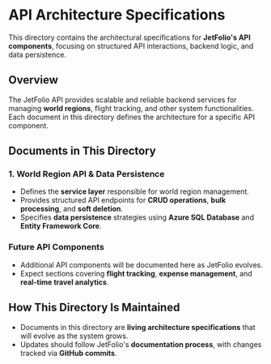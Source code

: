 # **API Architecture Specifications**

This directory contains the architectural specifications for **JetFolio's API components**, focusing on structured API interactions, backend logic, and data persistence.

## **Overview**

The JetFolio API provides scalable and reliable backend services for managing **world regions**, flight tracking, and other system functionalities. Each document in this directory defines the architecture for a specific API component.

## **Documents in This Directory**

### **1.** World Region API & Data Persistence

- Defines the **service layer** responsible for world region management.
- Provides structured API endpoints for **CRUD operations**, **bulk processing**, and **soft deletion**.
- Specifies **data persistence** strategies using **Azure SQL Database** and **Entity Framework Core**.

### **Future API Components**

- Additional API components will be documented here as JetFolio evolves.
- Expect sections covering **flight tracking**, **expense management**, and **real-time travel analytics**.

## **How This Directory Is Maintained**

- Documents in this directory are **living architecture specifications** that will evolve as the system grows.
- Updates should follow JetFolio's **documentation process**, with changes tracked via **GitHub commits**.